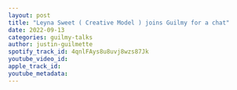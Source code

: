 ```yaml
---
layout: post
title: "Leyna Sweet ( Creative Model ) joins Guilmy for a chat"
date: 2022-09-13
categories: guilmy-talks
author: justin-guilmette
spotify_track_id: 4qnlFAys8u8uvj8wzs87Jk
youtube_video_id: 
apple_track_id: 
youtube_metadata: 
---
```

